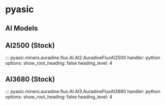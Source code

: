 # pyasic
## AI Models

## AI2500 (Stock)
::: pyasic.miners.auradine.flux.AI.AI2.AuradineFluxAI2500
    handler: python
    options:
        show_root_heading: false
        heading_level: 4

## AI3680 (Stock)
::: pyasic.miners.auradine.flux.AI.AI3.AuradineFluxAI3680
    handler: python
    options:
        show_root_heading: false
        heading_level: 4

